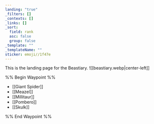 ```yaml
---
landing: "true"
_filters: []
_contexts: []
_links: []
_sort:
  field: rank
  asc: false
  group: false
_template: ""
_templateName: ""
sticker: emoji//1f47e
---
```

This is the landing page for the Beastiary.
![[beastiary.webp|center-left]]

%% Begin Waypoint %%
- [[Giant Spider]]
- [[Meazel]]
- [[Millitaur]]
- [[Pombero]]
- [[Skulk]]

%% End Waypoint %%
